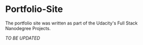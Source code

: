 # Portfolio-Site

The portfolio site was written as part of the Udacity's Full Stack Nanodegree Projects. 

*TO BE UPDATED*

